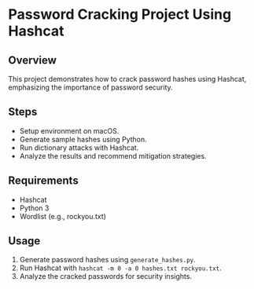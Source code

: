 # Password Cracking Project Using Hashcat

## Overview
This project demonstrates how to crack password hashes using Hashcat, emphasizing the importance of password security.

## Steps
- Setup environment on macOS.
- Generate sample hashes using Python.
- Run dictionary attacks with Hashcat.
- Analyze the results and recommend mitigation strategies.

## Requirements
- Hashcat
- Python 3
- Wordlist (e.g., rockyou.txt)

## Usage
1. Generate password hashes using `generate_hashes.py`.
2. Run Hashcat with `hashcat -m 0 -a 0 hashes.txt rockyou.txt`.
3. Analyze the cracked passwords for security insights.

